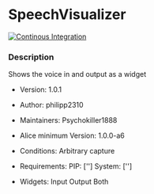 # SpeechVisualizer

[![Continous Integration](https://gitlab.com/project-alice-assistant/skills/skill_SpeechVisualizer/badges/master/pipeline.svg)](https://gitlab.com/project-alice-assistant/skills/skill_SpeechVisualizer/pipelines/latest)


### Description
Shows the voice in and output as a widget

- Version: 1.0.1
- Author: philipp2310
- Maintainers: Psychokiller1888
- Alice minimum Version: 1.0.0-a6
- Conditions:
    Arbitrary capture

- Requirements:
    PIP: ['']
    System: ['']

- Widgets:
    Input
    Output
    Both

